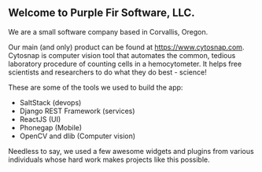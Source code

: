 ## Welcome to Purple Fir Software, LLC.

We are a small software company based in Corvallis, Oregon.

Our main (and only) product can be found at https://www.cytosnap.com. Cytosnap is computer vision tool that automates the common, tedious laboratory procedure of counting cells in a hemocytometer. It helps free scientists and researchers to do what they do best - science!

These are some of the tools we used to build the app:

- SaltStack (devops)
- Django REST Framework (services)
- ReactJS (UI)
- Phonegap (Mobile)
- OpenCV and dlib (Computer vision)

Needless to say, we used a few awesome widgets and plugins from various individuals whose hard work makes projects like this possible.
